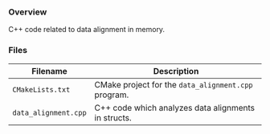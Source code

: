 ### Overview

C++ code related to data alignment in memory.

### Files

| Filename             | Description                                         |
|----------------------|-----------------------------------------------------|
| `CMakeLists.txt`     | CMake project for the `data_alignment.cpp` program. |
| `data_alignment.cpp` | C++ code which analyzes data alignments in structs. |